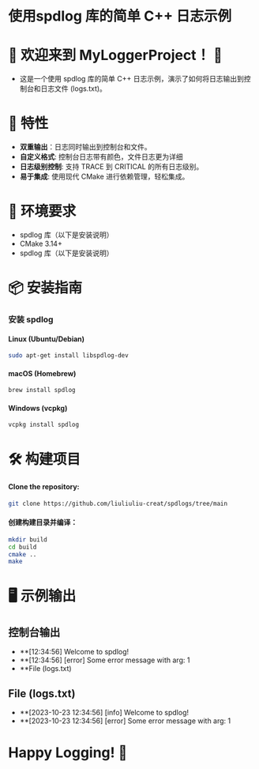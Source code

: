 # 使用spdlog 库的简单 C++ 日志示例
# 🎉 欢迎来到 MyLoggerProject！ 🎉
- 这是一个使用 spdlog 库的简单 C++ 日志示例，演示了如何将日志输出到控制台和日志文件 (logs.txt)。

# 🚀 特性
- **双重输出**：日志同时输出到控制台和文件。
- **自定义格式**: 控制台日志带有颜色，文件日志更为详细
- **日志级别控制**: 支持 TRACE 到 CRITICAL 的所有日志级别。
- **易于集成**: 使用现代 CMake 进行依赖管理，轻松集成。

# 🔧 环境要求

- spdlog 库（以下是安装说明）
- CMake 3.14+
- spdlog 库（以下是安装说明）

# 📦 安装指南

### 安装 spdlog

#### Linux (Ubuntu/Debian)
```bash
sudo apt-get install libspdlog-dev
```
#### macOS (Homebrew)
```bash
brew install spdlog
```
#### Windows (vcpkg)
```bash
vcpkg install spdlog
```
# 🛠 构建项目
#### Clone the repository:
```bash
git clone https://github.com/liuliuliu-creat/spdlogs/tree/main
```
#### 创建构建目录并编译：
```bash
mkdir build
cd build
cmake ..
make
```
# 🖥 示例输出
## 控制台输出

- **[12:34:56] Welcome to spdlog!
- **[12:34:56] [error] Some error message with arg: 1
- **File (logs.txt)
## File (logs.txt)
- **[2023-10-23 12:34:56] [info] Welcome to spdlog!
- **[2023-10-23 12:34:56] [error] Some error message with arg: 1

# Happy Logging! 🎉
